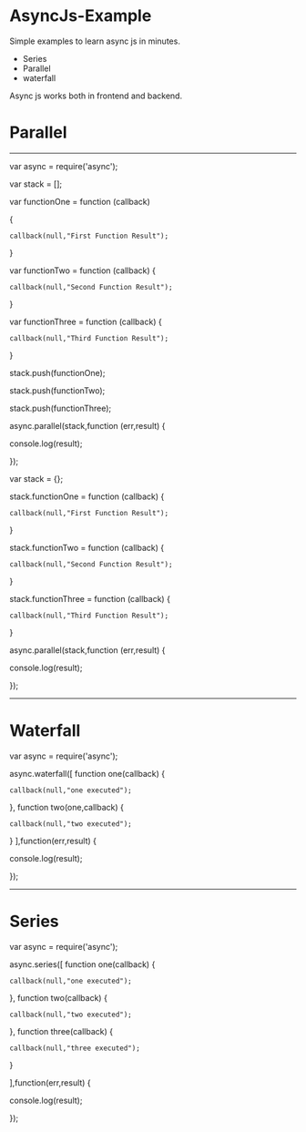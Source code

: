 # AsyncJs-Example
Simple examples to learn async js in minutes.
  - Series
  - Parallel
  - waterfall

Async js works both in frontend and backend.


# Parallel
--------------------------------------------------------------------------------------------------------------------------------------
var async = require('async');

var stack = [];

var functionOne = function (callback) 

{
    
    callback(null,"First Function Result");
    
}

var functionTwo = function (callback) 
{
    
    callback(null,"Second Function Result");
}

var functionThree = function (callback) {

    callback(null,"Third Function Result");
}


stack.push(functionOne);


stack.push(functionTwo);


stack.push(functionThree);


async.parallel(stack,function (err,result) {

  console.log(result);
  
});


var stack = {};


stack.functionOne = function (callback) {
    
    callback(null,"First Function Result");
}

stack.functionTwo = function (callback) {
   
    callback(null,"Second Function Result");
}

stack.functionThree = function (callback) {
   
    callback(null,"Third Function Result");
}

async.parallel(stack,function (err,result) {

  console.log(result);
  
});
 
------------------------------------------------------------------------------------------------------------------------------------
# Waterfall

var async = require('async');

async.waterfall([
  function one(callback) {
  
    callback(null,"one executed");
    
  },
  function two(one,callback) {
    
    callback(null,"two executed");
    
  }
],function(err,result) {

  console.log(result);
  
});

-------------------------------------------------------------------------------------------------------------------------------------

# Series

var async = require('async');

async.series([
  function one(callback) {
  
    callback(null,"one executed");
    
  },
  function two(callback) {
  
    callback(null,"two executed");
    
  },
  function three(callback) {
  
    callback(null,"three executed");
    
  }

],function(err,result) {

  console.log(result);
  
});

